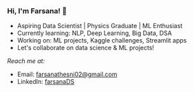 ### Hi, I'm Farsana! 👋

- Aspiring Data Scientist | Physics Graduate | ML Enthusiast  
- Currently learning: NLP, Deep Learning, Big Data, DSA  
- Working on: ML projects, Kaggle challenges, Streamlit apps  
- Let's collaborate on data science & ML projects!

*Reach me at:*  
- Email: farsanathesni02@gmail.com  
- LinkedIn: [farsanaDS](https://www.linkedin.com/in/farsana-thasnem-pa-03553631a) 
